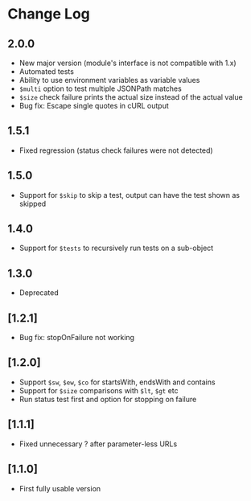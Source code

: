 # Change Log

## 2.0.0
- New major version (module's interface is not compatible with 1.x)
- Automated tests
- Ability to use environment variables as variable values
- `$multi` option to test multiple JSONPath matches
- `$size` check failure prints the actual size instead of the actual value
- Bug fix: Escape single quotes in cURL output

## 1.5.1
- Fixed regression (status check failures were not detected)

## 1.5.0
- Support for `$skip` to skip a test, output can have the test shown as skipped

## 1.4.0
- Support for `$tests` to recursively run tests on a sub-object

## 1.3.0
- Deprecated

## [1.2.1]
- Bug fix: stopOnFailure not working

## [1.2.0]
- Support `$sw`, `$ew`, `$co` for startsWith, endsWith and contains
- Support for `$size` comparisons with `$lt`, `$gt` etc
- Run status test first and option for stopping on failure

## [1.1.1]
- Fixed unnecessary ? after parameter-less URLs

## [1.1.0]
- First fully usable version

